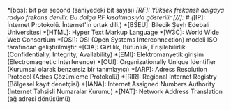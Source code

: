 *[bps]: bit per second (saniyedeki bit sayısı)
*[RF]: Yüksek frekanslı dalgaya radyo frekans denilir. Bu dalga RF kısaltmasıyla gösterilir
[//]: # (*[IP]: İnternet Protokolü. İnternet'in ortak dili.)
*[BSEU]: Bilecik Şeyh Edebali Üniversitesi
*[HTML]: Hyper Text Markup Language
*[W3C]: World Wide Web Consortium
*[OSI]: OSI (Open Systems Interconnection) modeli ISO tarafından geliştirilmiştir
*[CIA]: Gizlilik, Bütünlük, Erişilebilirlik (Confidentially, Integrity, Availability)
*[EMI]: Elektromanyetik girişim (Electromagnetic Interference)
*[OUI]: Organizationally Unique Identifier (Kurumsal olarak benzersiz bir tanımlayıcı)
*[ARP]: Adress Resolution Protocol (Adres Çözümleme Protokolü)
*[RIR]: Regional Internet Registry (Bölgesel kayıt denetçisi)
*[IANA]: Internet Assigned Numbers Authority (İnternet Tahsisli Numaralar Kurumu)
*[NAT]: Network Address Translation (ağ adresi dönüşümü)
